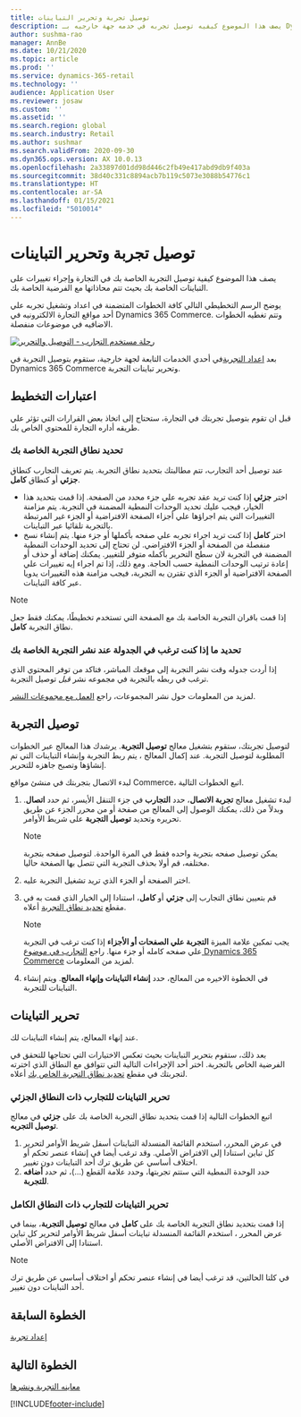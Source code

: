 ```yaml
---
title: توصيل تجربة وتحرير التباينات
description: يصف هذا الموضوع كيفيه توصيل تجربه في خدمه جهة خارجيه بـ Dynamics 365 Commerce، وكيفيه تحرير التباينات للتجربة.
author: sushma-rao
manager: AnnBe
ms.date: 10/21/2020
ms.topic: article
ms.prod: ''
ms.service: dynamics-365-retail
ms.technology: ''
audience: Application User
ms.reviewer: josaw
ms.custom: ''
ms.assetid: ''
ms.search.region: global
ms.search.industry: Retail
ms.author: sushmar
ms.search.validFrom: 2020-09-30
ms.dyn365.ops.version: AX 10.0.13
ms.openlocfilehash: 2a33897d01dd98d446c2fb49e417abd9db9f403a
ms.sourcegitcommit: 38d40c331c8894acb7b119c5073e3088b54776c1
ms.translationtype: HT
ms.contentlocale: ar-SA
ms.lasthandoff: 01/15/2021
ms.locfileid: "5010014"
---
```

# <a name="connect-an-experiment-and-edit-variations"></a>توصيل تجربة وتحرير التباينات

يصف هذا الموضوع كيفية توصيل التجربة الخاصة بك في التجارة وإجراء تغييرات على التباينات الخاصة بك بحيث تتم محاذاتها مع الفرضية الخاصة بك. 

يوضح الرسم التخطيطي التالي كافة الخطوات المتضمنة في اعداد وتشغيل تجربه علي أحد مواقع التجارة الالكترونيه في Dynamics 365 Commerce. وتتم تغطيه الخطوات الاضافيه في موضوعات منفصلة.

[![رحلة مستخدم التجارب - التوصيل والتحرير](./media/experimentation_connect_edit.svg)](./media/experimentation_connect_edit.svg#lightbox)

بعد [اعداد التجربة](experimentation-setup.md)في أحدي الخدمات التابعة لجهة خارجية، ستقوم بتوصيل التجربة في Dynamics 365 Commerce وتحرير تباينات التجربة.

## <a name="planning-considerations"></a>اعتبارات التخطيط

قبل ان تقوم بتوصيل تجربتك في التجارة، ستحتاج إلى اتخاذ بعض القرارات التي تؤثر علي طريقه أداره التجارة للمحتوي الخاص بك.

### <a name="determine-the-scope-of-your-experiment"></a>تحديد نطاق التجربة الخاصة بك
عند توصيل أحد التجارب، تتم مطالبتك بتحديد نطاق التجربة. يتم تعريف التجارب كنطاق **جزئي** أو كنطاق **كامل**.
- اختر **جزئي** إذا كنت تريد عقد تجربه علي جزء محدد من الصفحة. إذا قمت بتحديد هذا الخيار، فيجب عليك تحديد الوحدات النمطية المضمنة في التجربة. يتم مزامنة التغييرات التي يتم اجراؤها علي أجزاء الصفحة الافتراضية أو الجزء غير المرتبطة بالتجربة تلقائيا عبر التباينات.
- اختر **كامل** إذا كنت تريد اجراء تجربه علي صفحه بأكملها أو جزء منها. يتم إنشاء نسخ منفصلة من الصفحة أو الجزء الافتراضي. لن تحتاج إلى تحديد الوحدات النمطية المضمنة في التجربة لان سطح التحرير بأكمله متوفر للتغيير. يمكنك إضافة أو حذف أو إعادة ترتيب الوحدات النمطية حسب الحاجة. ومع ذلك، إذا تم اجراء إيه تغييرات علي الصفحة الافتراضية أو الجزء الذي تقترن به التجربة، فيجب مزامنة هذه التغييرات يدويا عبر كافة التباينات.

<!-- not to editors, we're adding an image here to illustrate the difference. it will help.) -->

> [!NOTE]
> إذا قمت باقران التجربة الخاصة بك مع الصفحة التي تستخدم تخطيطًا، يمكنك فقط جعل نطاق التجربة **كامل**.

### <a name="decide-if-you-want-to-schedule-when-your-experiment-is-published"></a>تحديد ما إذا كنت ترغب في الجدولة عند نشر التجربة الخاصة بك
إذا أردت جدوله وقت نشر التجربة إلى موقعك المباشر، فتاكد من توفر المحتوي الذي ترغب في ربطه بالتجربة في مجموعه نشر *قبل* توصيل التجربة. 

لمزيد من المعلومات حول نشر المجموعات، راجع [العمل مع مجموعات النشر](publish-groups.md).


## <a name="connect-your-experiment"></a>توصيل التجربة
لتوصيل تجربتك، ستقوم بتشغيل معالج **توصيل التجربة**. يرشدك هذا المعالج عبر الخطوات المطلوبة لتوصيل التجربة. عند إكمال المعالج ، يتم ربط التجربة وإنشاء التباينات التي تم إنشاؤها وتصبح جاهزه للتحرير.

لبدء الاتصال بتجربتك في منشئ مواقع Commerce، اتبع الخطوات التالية.

1. لبدء تشغيل معالج **تجربة الاتصال**، حدد **التجارب** في جزء التنقل الأيسر، ثم حدد **اتصال**. وبدلاً من ذلك، يمكنك الوصول إلى المعالج من صفحة أو من محرر الجزء عن طريق تحريره وتحديد **توصيل التجربة** على شريط الأوامر.

    > [!NOTE]
    > يمكن توصيل صفحه بتجربة واحده فقط في المرة الواحدة. لتوصيل صفحه بتجربة مختلفه، قم أولا بحذف التجربة التي تتصل بها الصفحة حاليا.

1. اختر الصفحة أو الجزء الذي تريد تشغيل التجربة عليه.
1. قم بتعيين نطاق التجارب إلى **جزئي** أو **كامل**، استنادا إلى الخيار الذي قمت به في مقطع [تحديد نطاق التجربة](#determine-the-scope-of-your-experiment) أعلاه.
    > [!NOTE]
    > يجب تمكين علامة الميزة **التجربة علي الصفحات أو الأجزاء** إذا كنت ترغب في التجربة علي صفحه كامله أو جزء منها. راجع [التجارب في موضوع Dynamics 365 Commerce](experimentation-overview.md) لمزيد من المعلومات.
    
1. في الخطوة الاخيره من المعالج، حدد **إنشاء التباينات وإنهاء المعالج**. ويتم إنشاء التباينات للتجربة. 

## <a name="edit-your-variations"></a>تحرير التباينات
عند إنهاء المعالج، يتم إنشاء التباينات لك. 

بعد ذلك، ستقوم بتحرير التباينات بحيث تعكس الاختيارات التي تحتاجها للتحقق في الفرضية الخاص بالتجربة. اختر أحد الإجراءات التالية التي تتوافق مع النطاق الذي اخترته لتجربتك في مقطع [تحديد نطاق التجربة الخاص بك](#determine-the-scope-of-your-experiment) أعلاه.

### <a name="edit-variations-for-experiments-with-partial-scope"></a>تحرير التباينات للتجارب ذات النطاق الجزئي
اتبع الخطوات التالية إذا قمت بتحديد نطاق التجربة الخاصة بك على **جزئي** في معالج **توصيل التجربه**.

1. في عرض المحرر، استخدم القائمة المنسدلة التباينات أسفل شريط الأوامر لتحرير كل تباين استنادا إلى الافتراض الأصلي. وقد ترغب أيضا في إنشاء عنصر تحكم أو اختلاف أساسي عن طريق ترك أحد التباينات دون تغيير.
1. حدد الوحدة النمطية التي ستتم تجربتها، وحدد علامة القطع (...)، ثم حدد **أضافه للتجربة**.

### <a name="edit-variations-for-experiments-with-entire-scope"></a>تحرير التباينات للتجارب ذات النطاق الكامل
إذا قمت بتحديد نطاق التجربة الخاصة بك على **كامل** في معالج **توصيل التجربة**، بينما في عرض المحرر ، استخدم القائمة المنسدلة تباينات أسفل شريط الأوامر لتحرير كل تباين استنادا إلى الافتراض الأصلي. 

> [!NOTE]
> في كلتا الحالتين، قد ترغب أيضا في إنشاء عنصر تحكم أو اختلاف أساسي عن طريق ترك أحد التباينات دون تغيير.

## <a name="previous-step"></a>الخطوة السابقة
[إعداد تجربة](experimentation-setup.md) 


## <a name="next-step"></a>الخطوة التالية
[معاينه التجربة ونشرها](experimentation-preview-publish.md)


[!INCLUDE[footer-include](../includes/footer-banner.md)]